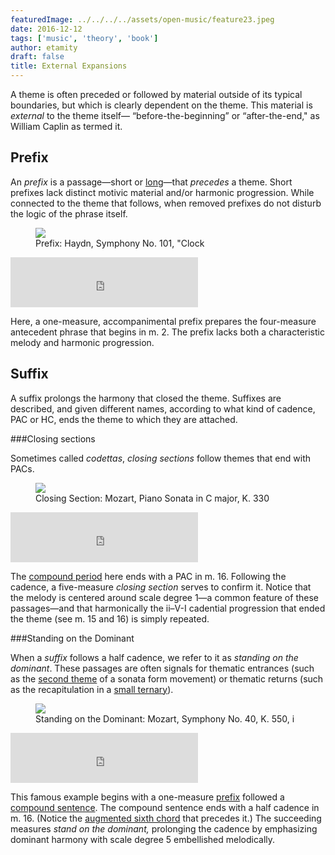 ```yaml
---
featuredImage: ../../../../assets/open-music/feature23.jpeg
date: 2016-12-12
tags: ['music', 'theory', 'book']
author: etamity
draft: false
title: External Expansions
---
```


A theme is often preceded or followed by material outside of its typical boundaries, but which is clearly dependent on the theme. This material is *external* to the theme itself— “before-the-beginning” or “after-the-end," as William Caplin as termed it.

## Prefix ##

An *prefix* is a passage—short or [long](../sonataFramingModules/#introduction)—that *precedes* a theme. Short prefixes lack distinct motivic material and/or harmonic progression. While connected to the theme that follows, when removed prefixes do not disturb the logic of the phrase itself. 

<figure>	
  <img src="/Graphics/form/sym101.png" />
  <figcaption>Prefix: Haydn, Symphony No. 101, "Clock</figcaption>
</figure>

<iframe src="https://embed.spotify.com/?uri=spotify:track:3JlbelZisTTwEh6e13uRyQ" width="300" height="80" frameborder="0" allowtransparency="true"></iframe>

Here, a one-measure, accompanimental prefix prepares the four-measure antecedent phrase that begins in m. 2. The prefix lacks both a characteristic melody and harmonic progression. 

## Suffix ##

A suffix prolongs the harmony that closed the theme. Suffixes are described, and given different names, according to what kind of cadence, PAC or HC, ends the theme to which they are attached.

###Closing sections

Sometimes called *codettas*, *closing sections* follow themes that end with PACs.

<figure>	
  <img src="/Graphics/form/k330.png" />
  <figcaption>Closing Section: Mozart, Piano Sonata in C major, K. 330</figcaption>
</figure>

<iframe src="https://embed.spotify.com/?uri=spotify:track:3ZlIXdp94i6qpfox8Su6Ll" width="300" height="80" frameborder="0" allowtransparency="true"></iframe>

The [compound period](../compoundPeriod/) here ends with a PAC in m. 16. Following the cadence, a five-measure *closing section* serves to confirm it. Notice that the melody is centered around scale degree 1—a common feature of these passages—and that harmonically the ii–V-I cadential progression that ended the theme (see m. 15 and 16) is simply repeated.

###Standing on the Dominant

When a *suffix* follows a half cadence, we refer to it as *standing on the dominant*. These passages are often signals for thematic entrances (such as the [second theme](../sonataThematicModules/#subordinate-theme-module) of a sonata form movement) or thematic returns (such as the recapitulation in a [small ternary](../smallTernary/#three-thematic-functions)). 

<figure>	
  <img src="/Graphics/form/sym40.png"/>
  <figcaption>Standing on the Dominant: Mozart, Symphony No. 40, K. 550, i</figcaption>
</figure>

<iframe src="https://embed.spotify.com/?uri=spotify:track:04zau0E0VspgiqNvTqCO7u" width="300" height="80" frameborder="0" allowtransparency="true"></iframe>

This famous example begins with a one-measure [prefix](../externalExpansions/#prefix) followed a [compound sentence](../compoundSentence/). The compound sentence ends with a half cadence in m. 16. (Notice the [augmented sixth chord](../alteredSubdominants/#augmented-sixth-chords) that precedes it.) The succeeding measures *stand on the dominant,* prolonging the cadence by emphasizing dominant harmony with scale degree 5 embellished melodically.
